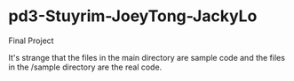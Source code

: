 pd3-Stuyrim-JoeyTong-JackyLo
============================

Final Project

It's strange that the files in the main directory are sample code and the files in the /sample directory are the real code.
